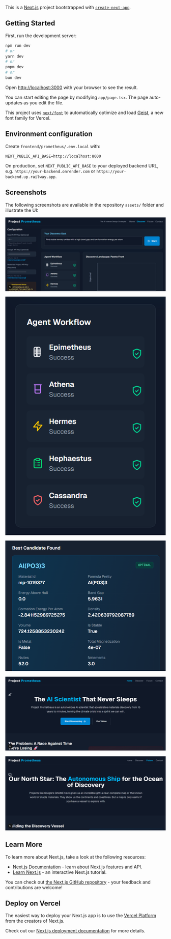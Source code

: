 This is a [Next.js](https://nextjs.org) project bootstrapped with [`create-next-app`](https://nextjs.org/docs/app/api-reference/cli/create-next-app).

## Getting Started

First, run the development server:

```bash
npm run dev
# or
yarn dev
# or
pnpm dev
# or
bun dev
```

Open [http://localhost:3000](http://localhost:3000) with your browser to see the result.

You can start editing the page by modifying `app/page.tsx`. The page auto-updates as you edit the file.

This project uses [`next/font`](https://nextjs.org/docs/app/building-your-application/optimizing/fonts) to automatically optimize and load [Geist](https://vercel.com/font), a new font family for Vercel.

## Environment configuration

Create `frontend/prometheus/.env.local` with:

```
NEXT_PUBLIC_API_BASE=http://localhost:8000
```

On production, set `NEXT_PUBLIC_API_BASE` to your deployed backend URL, e.g.
`https://your-backend.onrender.com` or `https://your-backend.up.railway.app`.

## Screenshots

The following screenshots are available in the repository `assets/` folder and illustrate the UI:

![Landing Page](../../assets/Screenshot%202025-09-15%20134335.png)

![Agent Workflow and Logs](../../assets/Screenshot%202025-09-15%20134347.png)

![Pareto Front Visualization](../../assets/Screenshot%202025-09-15%20134403.png)

![Configuration Sidebar](../../assets/Screenshot%202025-09-15%20134441.png)

![Contact Page](../../assets/Screenshot%202025-09-15%20134518.png)

## Learn More

To learn more about Next.js, take a look at the following resources:

- [Next.js Documentation](https://nextjs.org/docs) - learn about Next.js features and API.
- [Learn Next.js](https://nextjs.org/learn) - an interactive Next.js tutorial.

You can check out [the Next.js GitHub repository](https://github.com/vercel/next.js) - your feedback and contributions are welcome!

## Deploy on Vercel

The easiest way to deploy your Next.js app is to use the [Vercel Platform](https://vercel.com/new?utm_medium=default-template&filter=next.js&utm_source=create-next-app&utm_campaign=create-next-app-readme) from the creators of Next.js.

Check out our [Next.js deployment documentation](https://nextjs.org/docs/app/building-your-application/deploying) for more details.
